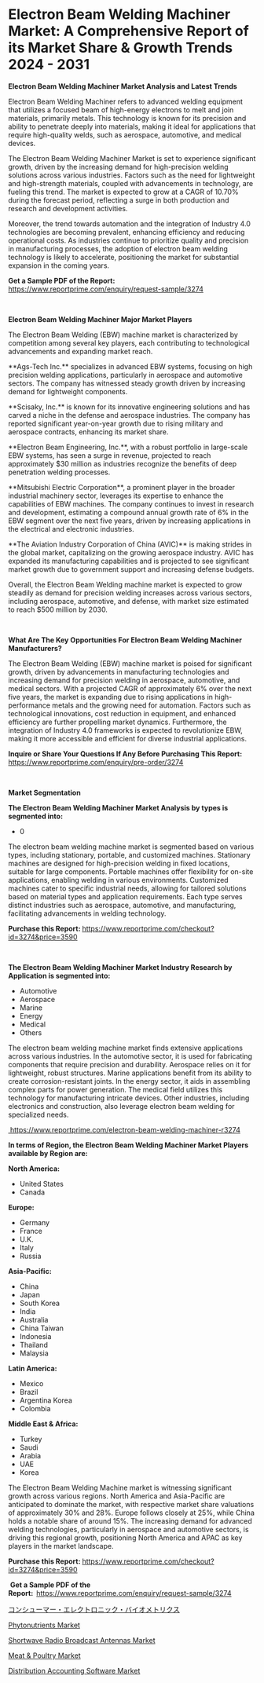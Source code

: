 <p><h1>Electron Beam Welding Machiner Market: A Comprehensive Report of its Market Share & Growth Trends 2024 - 2031</h1></p><p><strong>Electron Beam Welding Machiner Market Analysis and Latest Trends</strong></p>
<p><p>Electron Beam Welding Machiner refers to advanced welding equipment that utilizes a focused beam of high-energy electrons to melt and join materials, primarily metals. This technology is known for its precision and ability to penetrate deeply into materials, making it ideal for applications that require high-quality welds, such as aerospace, automotive, and medical devices.</p><p>The Electron Beam Welding Machiner Market is set to experience significant growth, driven by the increasing demand for high-precision welding solutions across various industries. Factors such as the need for lightweight and high-strength materials, coupled with advancements in technology, are fueling this trend. The market is expected to grow at a CAGR of 10.70% during the forecast period, reflecting a surge in both production and research and development activities.</p><p>Moreover, the trend towards automation and the integration of Industry 4.0 technologies are becoming prevalent, enhancing efficiency and reducing operational costs. As industries continue to prioritize quality and precision in manufacturing processes, the adoption of electron beam welding technology is likely to accelerate, positioning the market for substantial expansion in the coming years.</p></p>
<p><strong>Get a Sample PDF of the Report:&nbsp;</strong> <a href="https://www.reportprime.com/enquiry/request-sample/3274">https://www.reportprime.com/enquiry/request-sample/3274</a></p>
<p>&nbsp;</p>
<p><strong>Electron Beam Welding Machiner Major Market Players</strong></p>
<p><p>The Electron Beam Welding (EBW) machine market is characterized by competition among several key players, each contributing to technological advancements and expanding market reach. </p><p>**Ags-Tech Inc.** specializes in advanced EBW systems, focusing on high precision welding applications, particularly in aerospace and automotive sectors. The company has witnessed steady growth driven by increasing demand for lightweight components.</p><p>**Scisaky, Inc.** is known for its innovative engineering solutions and has carved a niche in the defense and aerospace industries. The company has reported significant year-on-year growth due to rising military and aerospace contracts, enhancing its market share.</p><p>**Electron Beam Engineering, Inc.**, with a robust portfolio in large-scale EBW systems, has seen a surge in revenue, projected to reach approximately $30 million as industries recognize the benefits of deep penetration welding processes.</p><p>**Mitsubishi Electric Corporation**, a prominent player in the broader industrial machinery sector, leverages its expertise to enhance the capabilities of EBW machines. The company continues to invest in research and development, estimating a compound annual growth rate of 6% in the EBW segment over the next five years, driven by increasing applications in the electrical and electronic industries.</p><p>**The Aviation Industry Corporation of China (AVIC)** is making strides in the global market, capitalizing on the growing aerospace industry. AVIC has expanded its manufacturing capabilities and is projected to see significant market growth due to government support and increasing defense budgets.</p><p>Overall, the Electron Beam Welding machine market is expected to grow steadily as demand for precision welding increases across various sectors, including aerospace, automotive, and defense, with market size estimated to reach $500 million by 2030.</p></p>
<p>&nbsp;</p>
<p><strong>What Are The Key Opportunities For Electron Beam Welding Machiner Manufacturers?</strong></p>
<p><p>The Electron Beam Welding (EBW) machine market is poised for significant growth, driven by advancements in manufacturing technologies and increasing demand for precision welding in aerospace, automotive, and medical sectors. With a projected CAGR of approximately 6% over the next five years, the market is expanding due to rising applications in high-performance metals and the growing need for automation. Factors such as technological innovations, cost reduction in equipment, and enhanced efficiency are further propelling market dynamics. Furthermore, the integration of Industry 4.0 frameworks is expected to revolutionize EBW, making it more accessible and efficient for diverse industrial applications.</p></p>
<p><strong>Inquire or Share Your Questions If Any Before Purchasing This Report:</strong> <a href="https://www.reportprime.com/enquiry/pre-order/3274">https://www.reportprime.com/enquiry/pre-order/3274</a></p>
<p>&nbsp;</p>
<p><strong>Market Segmentation</strong></p>
<p><strong>The Electron Beam Welding Machiner Market Analysis by types is segmented into:</strong></p>
<p><ul><li>0</li></ul></p>
<p><p>The electron beam welding machine market is segmented based on various types, including stationary, portable, and customized machines. Stationary machines are designed for high-precision welding in fixed locations, suitable for large components. Portable machines offer flexibility for on-site applications, enabling welding in various environments. Customized machines cater to specific industrial needs, allowing for tailored solutions based on material types and application requirements. Each type serves distinct industries such as aerospace, automotive, and manufacturing, facilitating advancements in welding technology.</p></p>
<p><strong>Purchase this Report:&nbsp;</strong><a href="https://www.reportprime.com/checkout?id=3274&price=3590">https://www.reportprime.com/checkout?id=3274&price=3590</a></p>
<p>&nbsp;</p>
<p><strong>The Electron Beam Welding Machiner Market Industry Research by Application is segmented into:</strong></p>
<p><ul><li>Automotive</li><li>Aerospace</li><li>Marine</li><li>Energy</li><li>Medical</li><li>Others</li></ul></p>
<p><p>The electron beam welding machine market finds extensive applications across various industries. In the automotive sector, it is used for fabricating components that require precision and durability. Aerospace relies on it for lightweight, robust structures. Marine applications benefit from its ability to create corrosion-resistant joints. In the energy sector, it aids in assembling complex parts for power generation. The medical field utilizes this technology for manufacturing intricate devices. Other industries, including electronics and construction, also leverage electron beam welding for specialized needs.</p></p>
<p><a href="https://www.reportprime.com/electron-beam-welding-machiner-r3274">&nbsp;https://www.reportprime.com/electron-beam-welding-machiner-r3274</a></p>
<p><strong>In terms of Region, the Electron Beam Welding Machiner Market Players available by Region are:</strong></p>
<p>
    <p> <strong> North America: </strong>
        <ul>
            <li>United States</li>
            <li>Canada</li>
        </ul>
        </p> 
    <p> <strong> Europe: </strong>
        <ul>
            <li>Germany</li>
            <li>France</li>
            <li>U.K.</li>
            <li>Italy</li>
            <li>Russia</li>
        </ul>
        </p> 
    <p> <strong> Asia-Pacific: </strong>
        <ul>
            <li>China</li>
            <li>Japan</li>
            <li>South Korea</li>
            <li>India</li>
            <li>Australia</li>
            <li>China Taiwan</li>
            <li>Indonesia</li>
            <li>Thailand</li>
            <li>Malaysia</li>
        </ul>
        </p> 
    <p> <strong> Latin America: </strong>
        <ul>
            <li>Mexico</li>
            <li>Brazil</li>
            <li>Argentina Korea</li>
            <li>Colombia</li>
        </ul>
        </p> 
    <p> <strong> Middle East & Africa: </strong>
        <ul>
            <li>Turkey</li>
            <li>Saudi</li>
            <li>Arabia</li>
            <li>UAE</li>
            <li>Korea</li>
        </ul>
    </p>
    </p>
<p><p>The Electron Beam Welding Machine market is witnessing significant growth across various regions. North America and Asia-Pacific are anticipated to dominate the market, with respective market share valuations of approximately 30% and 28%. Europe follows closely at 25%, while China holds a notable share of around 15%. The increasing demand for advanced welding technologies, particularly in aerospace and automotive sectors, is driving this regional growth, positioning North America and APAC as key players in the market landscape.</p></p>
<p><strong>Purchase this Report: </strong><a href="https://www.reportprime.com/checkout?id=3274&price=3590">https://www.reportprime.com/checkout?id=3274&price=3590</a></p>
<p>&nbsp;<strong>Get a Sample PDF of the Report:&nbsp;&nbsp;</strong><a href="https://www.reportprime.com/enquiry/request-sample/3274">https://www.reportprime.com/enquiry/request-sample/3274</a></p>
<p><strong></strong></p>
<p><p><a href="https://medium.com/@ridleydamion/consumer-electronic-biometrics-market-%E3%81%AF-%E3%82%B3%E3%82%B9%E3%83%88%E7%AE%A1%E7%90%86%E3%81%A8%E5%8A%B9%E7%8E%87%E5%90%91%E4%B8%8A%E3%82%92%E5%84%AA%E5%85%88%E3%81%97%E3%81%BE%E3%81%99-%E3%81%95%E3%82%89%E3%81%AB-%E5%A0%B1%E5%91%8A%E6%9B%B8%E3%81%AF%E5%B8%82%E5%A0%B4%E3%81%AE%E9%9C%80%E8%A6%81%E9%9D%A2%E3%81%A8%E4%BE%9B%E7%B5%A6%E9%9D%A2%E3%81%AE%E4%B8%A1%E6%96%B9%E3%82%92%E3%82%AB%E3%83%90%E3%83%BC%E3%81%97%E3%81%A6%E3%81%84%E3%81%BE%E3%81%99-consumer-4a6219671c1e">コンシューマー・エレクトロニック・バイオメトリクス</a></p><p><a href="https://issuu.com/reportprime-2/docs/phytonutrients-market-size-2030.ppt_060e8b56561796">Phytonutrients Market</a></p><p><a href="https://github.com/MarciaRunte/Market-Research-Report-List-1/blob/main/shortwave-radio-broadcast-antennas-market.md">Shortwave Radio Broadcast Antennas Market</a></p><p><a href="https://medium.com/@heather.ogden68774/the-meat-poultry-market-prioritizes-cost-control-and-efficiency-enhancement-e2e50991f7c2">Meat & Poultry Market</a></p><p><a href="https://www.linkedin.com/pulse/distribution-accounting-software-market-outlook-forecast-t5ohe?trackingId=pv3XKfkfSVWf6rDXuChBCw%3D%3D">Distribution Accounting Software Market</a></p></p>